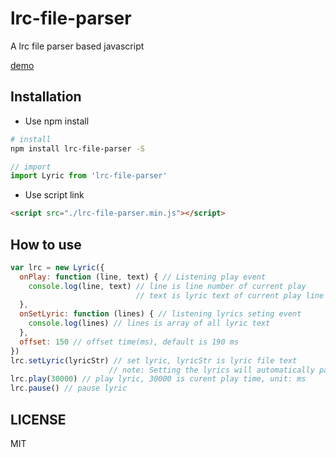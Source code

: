 # lrc-file-parser
A lrc file parser based javascript

[demo](http://www.stsky.cn/demo/lrc-file-parser/)

## Installation

- Use npm install
```bash
# install
npm install lrc-file-parser -S
```

```js
// import
import Lyric from 'lrc-file-parser'
```

- Use script link
```html
<script src="./lrc-file-parser.min.js"></script>
```

## How to use
```js
var lrc = new Lyric({
  onPlay: function (line, text) { // Listening play event
    console.log(line, text) // line is line number of current play
                            // text is lyric text of current play line
  },
  onSetLyric: function (lines) { // listening lyrics seting event
    console.log(lines) // lines is array of all lyric text
  },
  offset: 150 // offset time(ms), default is 190 ms
})
lrc.setLyric(lyricStr) // set lyric, lyricStr is lyric file text
                      // note: Setting the lyrics will automatically pause the lyrics playback
lrc.play(30000) // play lyric, 30000 is curent play time, unit: ms
lrc.pause() // pause lyric
```

## LICENSE
MIT
